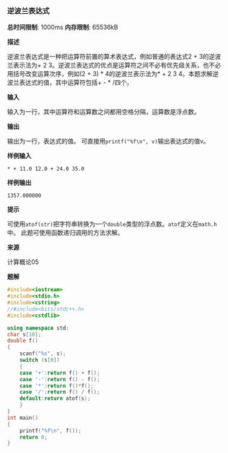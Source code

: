 ### 逆波兰表达式

**总时间限制**: 1000ms **内存限制**: 65536kB

**描述**

逆波兰表达式是一种把运算符前置的算术表达式，例如普通的表达式2 + 3的逆波兰表示法为+ 2 3。逆波兰表达式的优点是运算符之间不必有优先级关系，也不必用括号改变运算次序，例如(2 + 3) * 4的逆波兰表示法为* + 2 3 4。本题求解逆波兰表达式的值，其中运算符包括+ - * /四个。

**输入**

输入为一行，其中运算符和运算数之间都用空格分隔，运算数是浮点数。

**输出**

输出为一行，表达式的值。 可直接用`printf("%f\n", v)`输出表达式的值v。

**样例输入**

```
* + 11.0 12.0 + 24.0 35.0
```

**样例输出**

```
1357.000000
```

**提示**

可使用`atof(str)`把字符串转换为一个`double`类型的浮点数。`atof`定义在`math.h`中。
此题可使用函数递归调用的方法求解。

**来源**

计算概论05

**题解**

```c++
#include<iostream>
#include<stdio.h>
#include<cstring>
//#include<bits/stdc++.h>
#include<cstdlib>

using namespace std;
char s[10];
double f()
{
	scanf("%s", s);
	switch (s[0])
	{
	case '+':return f() + f();
	case '-':return f() - f();
	case '*':return f()*f();
	case '/':return f() / f();
	default:return atof(s);
	}
}
int main()
{
	printf("%f\n", f());
	return 0;
}
```

